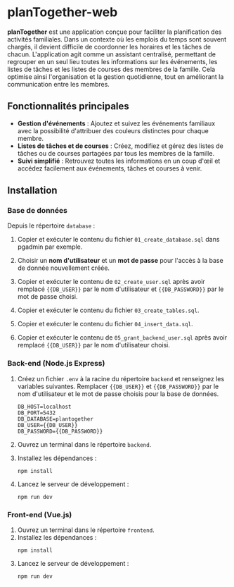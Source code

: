 # planTogether-web

**planTogether** est une application conçue pour faciliter la planification des activités familiales. Dans un contexte
où les emplois du temps sont souvent chargés, il devient difficile de coordonner les horaires et les tâches de chacun.
L'application agit comme un assistant centralisé, permettant de regrouper en un seul lieu toutes les informations sur
les événements, les listes de tâches et les listes de courses des membres de la famille. Cela optimise ainsi
l'organisation et la gestion quotidienne, tout en améliorant la communication entre les membres.

## Fonctionnalités principales

- **Gestion d'événements** : Ajoutez et suivez les événements familiaux avec la possibilité d'attribuer des couleurs
  distinctes pour chaque membre.
- **Listes de tâches et de courses** : Créez, modifiez et gérez des listes de tâches ou de courses partagées par tous
  les membres de la famille.
- **Suivi simplifié** : Retrouvez toutes les informations en un coup d'œil et accédez facilement aux événements, tâches
  et courses à venir.

## Installation

### Base de données

Depuis le répertoire `database` :

1. Copier et exécuter le contenu du fichier `01_create_database.sql` dans pgadmin par exemple.

2. Choisir un **nom d'utilisateur** et un **mot de passe** pour l'accès à la base de donnée nouvellement créée.

3. Copier et exécuter le contenu de `02_create_user.sql` après avoir remplacé `{{DB_USER}}` par le nom d'utilisateur
   et `{{DB_PASSWORD}}` par le mot de passe choisi.

4. Copier et exécuter le contenu du fichier `03_create_tables.sql`.

5. Copier et exécuter le contenu du fichier `04_insert_data.sql`.

6. Copier et exécuter le contenu de `05_grant_backend_user.sql` après avoir remplacé `{{DB_USER}}` par le nom
   d'utilisateur
   choisi.

### Back-end (Node.js Express)

1. Créez un fichier `.env` à la racine du répertoire `backend` et renseignez les variables suivantes.
   Remplacer `{{DB_USER}}` et `{{DB_PASSWORD}}` par le nom d'utilisateur et le mot de passe choisis pour la base de données.
    ```
   DB_HOST=localhost
   DB_PORT=5432
   DB_DATABASE=plantogether
   DB_USER={{DB_USER}}
   DB_PASSWORD={{DB_PASSWORD}}
    ```

2. Ouvrez un terminal dans le répertoire `backend`.

3. Installez les dépendances :
   ```
   npm install
   ```
4. Lancez le serveur de développement :
   ```
   npm run dev
   ```

### Front-end (Vue.js)

1. Ouvrez un terminal dans le répertoire `frontend`.
2. Installez les dépendances :
   ```
   npm install
   ```
3. Lancez le serveur de développement :
   ```
   npm run dev
   ```